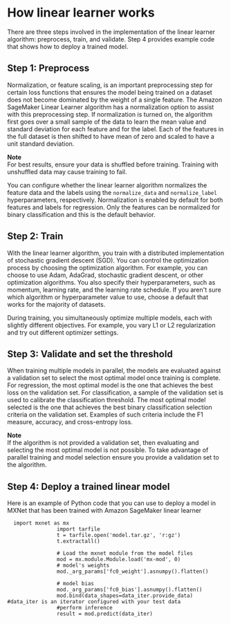 # How linear learner works<a name="ll_how-it-works"></a>

There are three steps involved in the implementation of the linear learner algorithm: preprocess, train, and validate\. Step 4 provides example code that shows how to deploy a trained model\.

## Step 1: Preprocess<a name="step1-preprocessing"></a>

Normalization, or feature scaling, is an important preprocessing step for certain loss functions that ensures the model being trained on a dataset does not become dominated by the weight of a single feature\. The Amazon SageMaker Linear Learner algorithm has a normalization option to assist with this preprocessing step\. If normalization is turned on, the algorithm first goes over a small sample of the data to learn the mean value and standard deviation for each feature and for the label\. Each of the features in the full dataset is then shifted to have mean of zero and scaled to have a unit standard deviation\.

**Note**  
For best results, ensure your data is shuffled before training\. Training with unshuffled data may cause training to fail\. 

You can configure whether the linear learner algorithm normalizes the feature data and the labels using the `normalize_data` and `normalize_label` hyperparameters, respectively\. Normalization is enabled by default for both features and labels for regression\. Only the features can be normalized for binary classification and this is the default behavior\. 

## Step 2: Train<a name="step2-training"></a>

With the linear learner algorithm, you train with a distributed implementation of stochastic gradient descent \(SGD\)\. You can control the optimization process by choosing the optimization algorithm\. For example, you can choose to use Adam, AdaGrad, stochastic gradient descent, or other optimization algorithms\. You also specify their hyperparameters, such as momentum, learning rate, and the learning rate schedule\. If you aren't sure which algorithm or hyperparameter value to use, choose a default that works for the majority of datasets\. 

During training, you simultaneously optimize multiple models, each with slightly different objectives\. For example, you vary L1 or L2 regularization and try out different optimizer settings\. 

## Step 3: Validate and set the threshold<a name="step3-validation"></a>

When training multiple models in parallel, the models are evaluated against a validation set to select the most optimal model once training is complete\. For regression, the most optimal model is the one that achieves the best loss on the validation set\. For classification, a sample of the validation set is used to calibrate the classification threshold\. The most optimal model selected is the one that achieves the best binary classification selection criteria on the validation set\. Examples of such criteria include the F1 measure, accuracy, and cross\-entropy loss\. 

**Note**  
If the algorithm is not provided a validation set, then evaluating and selecting the most optimal model is not possible\. To take advantage of parallel training and model selection ensure you provide a validation set to the algorithm\. 

## Step 4: Deploy a trained linear model<a name="step4-deploy-trained-ll-model"></a>

Here is an example of Python code that you can use to deploy a model in MXNet that has been trained with Amazon SageMaker linear learner 

```
  import mxnet as mx
                import tarfile
                t = tarfile.open('model.tar.gz', 'r:gz')
                t.extractall()
                
                # Load the mxnet module from the model files
                mod = mx.module.Module.load('mx-mod', 0)
                # model's weights
                mod._arg_params['fc0_weight'].asnumpy().flatten()
                
                # model bias
                mod._arg_params['fc0_bias'].asnumpy().flatten()
                mod.bind(data_shapes=data_iter.provide_data) #data_iter is an iterator configured with your test data
                #perform inference
                result = mod.predict(data_iter)
```